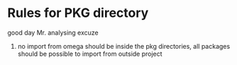 # Rules for PKG directory

good day Mr. analysing excuze

1. no import from omega should be inside the pkg directories, all packages should be possible to
   import from outside project
